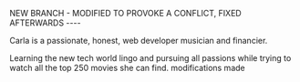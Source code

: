 NEW BRANCH - MODIFIED TO PROVOKE A CONFLICT, FIXED AFTERWARDS ----

Carla is a passionate, honest, web developer musician and financier.

Learning the new tech world lingo and pursuing all passions while trying to watch all the top 250 movies she can find.
modifications made